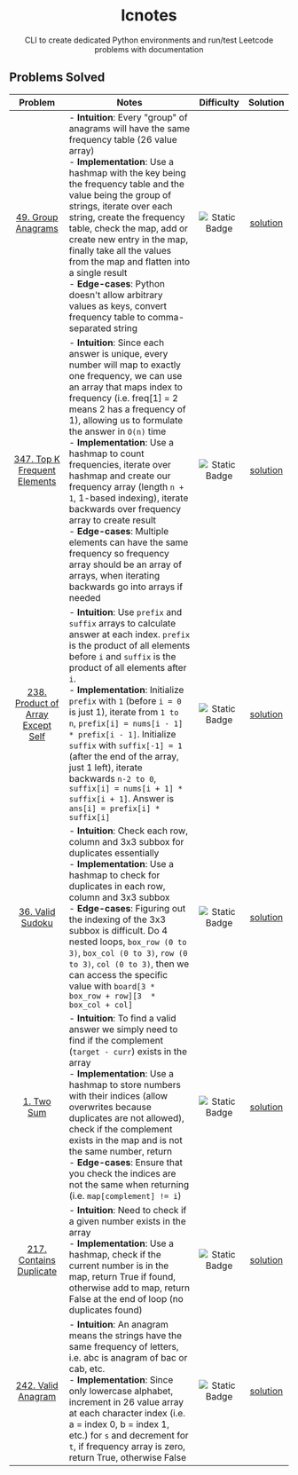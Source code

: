 <div align="center">
    <h1>lcnotes</h1>
    <p>CLI to create dedicated Python environments and run/test Leetcode problems with documentation</p>
</div>

## Problems Solved
| Problem | Notes | Difficulty | Solution |
| :-----: | ----- | :--------: | :------: |
| [49. Group Anagrams](https://leetcode.com/problems/group-anagrams) | - **Intuition**: Every "group" of anagrams will have the same frequency table (26 value array)<br />- **Implementation**: Use a hashmap with the key being the frequency table and the value being the group of strings, iterate over each string, create the frequency table, check the map, add or create new entry in the map, finally take all the values from the map and flatten into a single result<br />- **Edge-cases**: Python doesn't allow arbitrary values as keys, convert frequency table to comma-separated string<br /> | ![Static Badge](https://img.shields.io/badge/Medium-orange?style=flat) | [solution](./49-group-anagrams/solution.py)
| [347. Top K Frequent Elements](https://leetcode.com/problems/top-k-frequent-elements) | - **Intuition**: Since each answer is unique, every number will map to exactly one frequency, we can use an array that maps index to frequency (i.e. freq[1] = 2 means 2 has a frequency of 1), allowing us to formulate the answer in `O(n)` time<br />- **Implementation**: Use a hashmap to count frequencies, iterate over hashmap and create our frequency array (length `n + 1`, 1-based indexing), iterate backwards over frequency array to create result<br />- **Edge-cases**: Multiple elements can have the same frequency so frequency array should be an array of arrays, when iterating backwards go into arrays if needed<br /> | ![Static Badge](https://img.shields.io/badge/Medium-orange?style=flat) | [solution](./347-top-k-frequent-elements/solution.py)
| [238. Product of Array Except Self](https://leetcode.com/problems/product-of-array-except-self) | - **Intuition**: Use `prefix` and `suffix` arrays to calculate answer at each index. `prefix` is the product of all elements before `i` and `suffix` is the product of all elements after `i`.<br />- **Implementation**: Initialize `prefix` with `1` (before `i = 0` is just 1), iterate from `1 to n`, `prefix[i] = nums[i - 1] * prefix[i - 1]`. Initialize `suffix` with `suffix[-1] = 1` (after the end of the array, just 1 left), iterate backwards `n-2 to 0`, `suffix[i] = nums[i + 1] * suffix[i + 1]`. Answer is `ans[i] = prefix[i] * suffix[i]`<br /> | ![Static Badge](https://img.shields.io/badge/Medium-orange?style=flat) | [solution](./238-product-of-array-except-self/solution.py)
| [36. Valid Sudoku](https://leetcode.com/problems/valid-sudoku) | - **Intuition**: Check each row, column and 3x3 subbox for duplicates essentially<br />- **Implementation**: Use a hashmap to check for duplicates in each row, column and 3x3 subbox<br />- **Edge-cases**: Figuring out the indexing of the 3x3 subbox is difficult. Do 4 nested loops, `box_row (0 to 3)`, `box_col (0 to 3)`, `row (0 to 3)`, `col (0 to 3)`, then we can access the specific value with `board[3 * box_row + row][3  * box_col + col]`<br /> | ![Static Badge](https://img.shields.io/badge/Medium-orange?style=flat) | [solution](./36-valid-sudoku/solution.py)
| [1. Two Sum](https://leetcode.com/problems/two-sum) | - **Intuition**: To find a valid answer we simply need to find if the complement (`target - curr`) exists in the array<br />- **Implementation**: Use a hashmap to store numbers with their indices (allow overwrites because duplicates are not allowed), check if the complement exists in the map and is not the same number, return<br />- **Edge-cases**: Ensure that you check the indices are not the same when returning (i.e. `map[complement] != i`)<br /> | ![Static Badge](https://img.shields.io/badge/Easy-green?style=flat) | [solution](./1-two-sum/solution.py)
| [217. Contains Duplicate](https://leetcode.com/problems/contains-duplicate) | - **Intuition**: Need to check if a given number exists in the array<br />- **Implementation**: Use a hashmap, check if the current number is in the map, return True if found, otherwise add to map, return False at the end of loop (no duplicates found)<br /> | ![Static Badge](https://img.shields.io/badge/Easy-green?style=flat) | [solution](./217-contains-duplicate/solution.py)
| [242. Valid Anagram](https://leetcode.com/problems/valid-anagram) | - **Intuition**: An anagram means the strings have the same frequency of letters, i.e. abc is anagram of bac or cab, etc.<br />- **Implementation**: Since only lowercase alphabet, increment in 26 value array at each character index (i.e. a = index 0, b = index 1, etc.) for `s` and decrement for `t`, if frequency array is zero, return True, otherwise False<br /> | ![Static Badge](https://img.shields.io/badge/Easy-green?style=flat) | [solution](./242-valid-anagram/solution.py)
